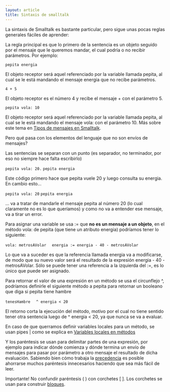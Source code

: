 ```yaml
---
layout: article
title: Sintaxis de smalltalk
---
```


La sintaxis de Smalltalk es bastante particular, pero sigue unas pocas reglas generales fáciles de aprender:

La regla principal es que lo primero de la sentencia es un objeto seguido por el mensaje que le queremos mandar, el cual podría o no recibir parámetros. Por ejemplo:

`pepita energia`

El objeto receptor será aquel referenciado por la variable llamada pepita, al cual se le está mandando el mensaje energia que no recibe parámetros.

`4 + 5`

El objeto receptor es el número 4 y recibe el mensaje + con el parámetro 5.

`pepita vola: 10`

El objeto receptor será aquel referenciado por la variable llamada pepita, al cual se le está mandando el mensaje vola: con el parámetro 10. Más sobre este tema en [Tipos de mensajes en Smalltalk](tipos-de-mensajes-en-smalltalk.html).

Pero qué pasa con los elementos del lenguaje que no son envíos de mensajes?

Las sentencias se separan con un punto (es separador, no terminador, por eso no siempre hace falta escribirlo)

`pepita vola: 20.`
`pepita energia`

Este código primero hace que pepita vuele 20 y luego consulta su energia. En cambio esto...

`pepita vola: 20`
`pepita energia`

... va a tratar de mandarle el mensaje pepita al número 20 (lo cual claramente no es lo que queríamos) y como no va a entender ese mensaje, va a tirar un error.

Para asignar una variable se usa := que **no es un mensaje a un objeto**, en el método vola: de pepita (que tiene un atributo energia) podríamos tener lo siguiente:

`vola: metrosAVolar`
`  energia := energia - 40 - metrosAVolar`

Lo que va a suceder es que la referencia llamada energia va a modificarse, de modo que su nuevo valor será el resultado de la expresión energia - 40 - metrosAVolar. Sólo se puede tener una referencia a la izquierda del :=, es lo único que puede ser asignado.

Para retornar el valor de una expresión en un método se usa el circunflejo ^, podríamos definirle el siguiente método a pepita para retornar un booleano que diga si pepita tiene hambre

`tenesHambre`
`  ^ energia < 20`

El retorno corta la ejecución del método, motivo por el cual no tiene sentido tener otra sentencia luego de ^ energia &lt; 20, ya que nunca se va a evaluar.

En caso de que querramos definir variables locales para un método, se usan pipes | como se explica en [Variables locales en métodos](variables-locales-en-metodos.html)

Y los paréntesis se usan para delimitar partes de una expresión, por ejemplo para indicar dónde comienza y dónde termina un envío de mensajes para pasar por parámetro a otro mensaje el resultado de dicha evaluación. Sabiendo bien cómo trabaja la [precedencia](precedencia-de-mensajes.html) es posible ahorrarse muchos paréntesis innecesarios haciendo que sea más fácil de leer.

Importante! No confundir paréntesis ( ) con corchetes \[ \]. Los corchetes se usan para construir [bloques](bloques.html).
